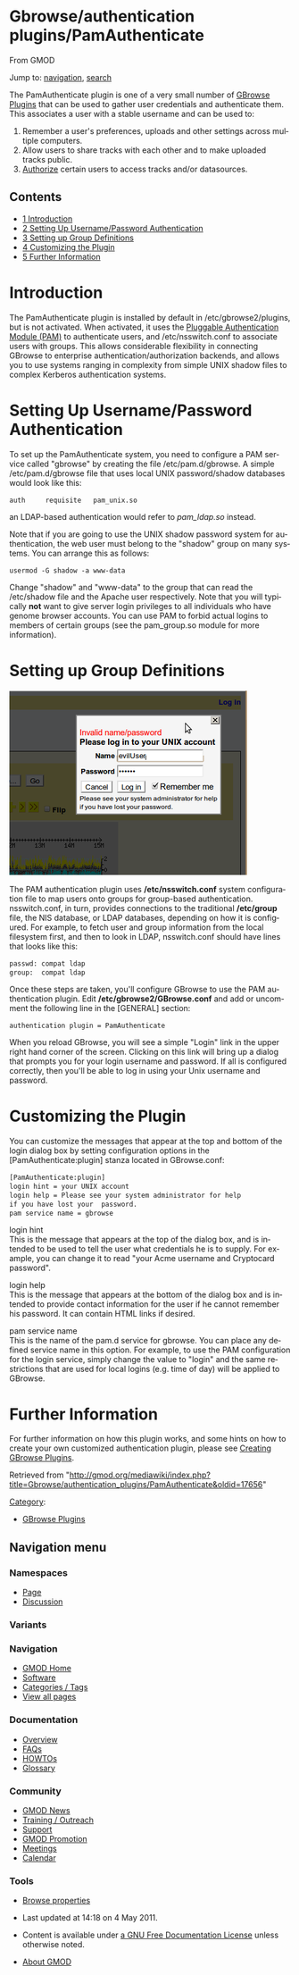 <div id="mw-page-base" class="noprint">

</div>

<div id="mw-head-base" class="noprint">

</div>

<div id="content" class="mw-body" role="main">

<span id="top"></span>

<div id="mw-js-message" style="display:none;">

</div>



# <span dir="auto">Gbrowse/authentication plugins/PamAuthenticate</span>

<div id="bodyContent">

<div id="siteSub">

From GMOD

</div>

<div id="contentSub">

</div>

<div id="jump-to-nav" class="mw-jump">

Jump to: [navigation](#mw-navigation), [search](#p-search)

</div>

<div id="mw-content-text" class="mw-content-ltr" lang="en" dir="ltr">

The PamAuthenticate plugin is one of a very small number of [GBrowse
Plugins](../../GBrowse_Plugins "GBrowse Plugins") that can be used to
gather user credentials and authenticate them. This associates a user
with a stable username and can be used to:

1.  Remember a user's preferences, uploads and other settings across
    multiple computers.
2.  Allow users to share tracks with each other and to make uploaded
    tracks public.
3.  [Authorize](../../GBrowse_Configuration/Authentication "GBrowse Configuration/Authentication")
    certain users to access tracks and/or datasources.

<div id="toc" class="toc">

<div id="toctitle">

## Contents

</div>

- [<span class="tocnumber">1</span>
  <span class="toctext">Introduction</span>](#Introduction)
- [<span class="tocnumber">2</span> <span class="toctext">Setting Up
  Username/Password
  Authentication</span>](#Setting_Up_Username.2FPassword_Authentication)
- [<span class="tocnumber">3</span> <span class="toctext">Setting up
  Group Definitions</span>](#Setting_up_Group_Definitions)
- [<span class="tocnumber">4</span> <span class="toctext">Customizing
  the Plugin</span>](#Customizing_the_Plugin)
- [<span class="tocnumber">5</span> <span class="toctext">Further
  Information</span>](#Further_Information)

</div>

# <span id="Introduction" class="mw-headline">Introduction</span>

The PamAuthenticate plugin is installed by default in
/etc/gbrowse2/plugins, but is not activated. When activated, it uses the
<a href="http://www.kernel.org/pub/linux/libs/pam/"
class="external text" rel="nofollow">Pluggable Authentication Module
(PAM)</a> to authenticate users, and /etc/nsswitch.conf to associate
users with groups. This allows considerable flexibility in connecting
GBrowse to enterprise authentication/authorization backends, and allows
you to use systems ranging in complexity from simple UNIX shadow files
to complex Kerberos authentication systems.

# <span id="Setting_Up_Username.2FPassword_Authentication" class="mw-headline">Setting Up Username/Password Authentication</span>

To set up the PamAuthenticate system, you need to configure a PAM
service called "gbrowse" by creating the file /etc/pam.d/gbrowse. A
simple /etc/pam.d/gbrowse file that uses local UNIX password/shadow
databases would look like this:

    auth     requisite   pam_unix.so

an LDAP-based authentication would refer to *pam_ldap.so* instead.

Note that if you are going to use the UNIX shadow password system for
authentication, the web user must belong to the "shadow" group on many
systems. You can arrange this as follows:

    usermod -G shadow -a www-data

Change "shadow" and "www-data" to the group that can read the
/etc/shadow file and the Apache user respectively. Note that you will
typically **not** want to give server login privileges to all
individuals who have genome browser accounts. You can use PAM to forbid
actual logins to members of certain groups (see the pam_group.so module
for more information).

# <span id="Setting_up_Group_Definitions" class="mw-headline">Setting up Group Definitions</span>

<div class="floatright">

<a href="../../File:Pam_authenticate.png" class="image"><img
src="../../../mediawiki/images/c/c0/Pam_authenticate.png" width="426"
height="330" alt="Pam authenticate.png" /></a>

</div>

The PAM authentication plugin uses **/etc/nsswitch.conf** system
configuration file to map users onto groups for group-based
authentication. nsswitch.conf, in turn, provides connections to the
traditional **/etc/group** file, the NIS database, or LDAP databases,
depending on how it is configured. For example, to fetch user and group
information from the local filesystem first, and then to look in LDAP,
nsswitch.conf should have lines that looks like this:

    passwd: compat ldap
    group:  compat ldap

Once these steps are taken, you'll configure GBrowse to use the PAM
authentication plugin. Edit **/etc/gbrowse2/GBrowse.conf** and add or
uncomment the following line in the \[GENERAL\] section:

    authentication plugin = PamAuthenticate

When you reload GBrowse, you will see a simple "Login" link in the upper
right hand corner of the screen. Clicking on this link will bring up a
dialog that prompts you for your login username and password. If all is
configured correctly, then you'll be able to log in using your Unix
username and password.

  

# <span id="Customizing_the_Plugin" class="mw-headline">Customizing the Plugin</span>

You can customize the messages that appear at the top and bottom of the
login dialog box by setting configuration options in the
\[PamAuthenticate:plugin\] stanza located in GBrowse.conf:

    [PamAuthenticate:plugin]
    login hint = your UNIX account
    login help = Please see your system administrator for help
    if you have lost your  password.
    pam service name = gbrowse

login hint  
This is the message that appears at the top of the dialog box, and is
intended to be used to tell the user what credentials he is to supply.
For example, you can change it to read "your Acme username and
Cryptocard password".

login help  
This is the message that appears at the bottom of the dialog box and is
intended to provide contact information for the user if he cannot
remember his password. It can contain HTML links if desired.

pam service name  
This is the name of the pam.d service for gbrowse. You can place any
defined service name in this option. For example, to use the PAM
configuration for the login service, simply change the value to "login"
and the same restrictions that are used for local logins (e.g. time of
day) will be applied to GBrowse.

# <span id="Further_Information" class="mw-headline">Further Information</span>

For further information on how this plugin works, and some hints on how
to create your own customized authentication plugin, please see
[Creating GBrowse
Plugins](../../Creating_GBrowse_Plugins "Creating GBrowse Plugins").

</div>

<div class="printfooter">

Retrieved from
"<http://gmod.org/mediawiki/index.php?title=Gbrowse/authentication_plugins/PamAuthenticate&oldid=17656>"

</div>

<div id="catlinks" class="catlinks">

<div id="mw-normal-catlinks" class="mw-normal-catlinks">

[Category](../../Special:Categories "Special:Categories"):

- [GBrowse
  Plugins](../../Category:GBrowse_Plugins "Category:GBrowse Plugins")

</div>

</div>

<div class="visualClear">

</div>

</div>

</div>

<div id="mw-navigation">

## Navigation menu

<div id="mw-head">



<div id="left-navigation">

<div id="p-namespaces" class="vectorTabs" role="navigation"
aria-labelledby="p-namespaces-label">

### Namespaces

- <span id="ca-nstab-main"><a href="PamAuthenticate" accesskey="c"
  title="View the content page [c]">Page</a></span>
- <span id="ca-talk"><a
  href="http://gmod.org/mediawiki/index.php?title=Talk:Gbrowse/authentication_plugins/PamAuthenticate&amp;action=edit&amp;redlink=1"
  accesskey="t"
  title="Discussion about the content page [t]">Discussion</a></span>

</div>

<div id="p-variants" class="vectorMenu emptyPortlet" role="navigation"
aria-labelledby="p-variants-label">

### 

### Variants[](#)

<div class="menu">

</div>

</div>

</div>

<div id="right-navigation">





</div>



</div>

</div>

</div>

<div id="mw-panel">

<div id="p-logo" role="banner">

<a href="../../Main_Page"
style="background-image: url(../../../images/GMOD-cogs.png);"
title="Visit the main page"></a>

</div>

<div id="p-Navigation" class="portal" role="navigation"
aria-labelledby="p-Navigation-label">

### Navigation

<div class="body">

- <span id="n-GMOD-Home">[GMOD Home](../../Main_Page)</span>
- <span id="n-Software">[Software](../../GMOD_Components)</span>
- <span id="n-Categories-.2F-Tags">[Categories /
  Tags](../../Categories)</span>
- <span id="n-View-all-pages">[View all
  pages](../../Special:AllPages)</span>

</div>

</div>

<div id="p-Documentation" class="portal" role="navigation"
aria-labelledby="p-Documentation-label">

### Documentation

<div class="body">

- <span id="n-Overview">[Overview](../../Overview)</span>
- <span id="n-FAQs">[FAQs](../../Category:FAQ)</span>
- <span id="n-HOWTOs">[HOWTOs](../../Category:HOWTO)</span>
- <span id="n-Glossary">[Glossary](../../Glossary)</span>

</div>

</div>

<div id="p-Community" class="portal" role="navigation"
aria-labelledby="p-Community-label">

### Community

<div class="body">

- <span id="n-GMOD-News">[GMOD News](../../GMOD_News)</span>
- <span id="n-Training-.2F-Outreach">[Training /
  Outreach](../../Training_and_Outreach)</span>
- <span id="n-Support">[Support](../../Support)</span>
- <span id="n-GMOD-Promotion">[GMOD
  Promotion](../../GMOD_Promotion)</span>
- <span id="n-Meetings">[Meetings](../../Meetings)</span>
- <span id="n-Calendar">[Calendar](../../Calendar)</span>

</div>

</div>

<div id="p-tb" class="portal" role="navigation"
aria-labelledby="p-tb-label">

### Tools

<div class="body">


- <span id="t-smwbrowselink"><a
  href="../../Special:Browse/Gbrowse-2Fauthentication_plugins-2FPamAuthenticate"
  rel="smw-browse">Browse properties</a></span>


</div>

</div>

</div>

</div>

<div id="footer" role="contentinfo">

- <span id="footer-info-lastmod">Last updated at 14:18 on 4 May
  2011.</span>
<!-- - <span id="footer-info-viewcount">15,371 page views.</span> -->
- <span id="footer-info-copyright">Content is available under
  <a href="http://www.gnu.org/licenses/fdl-1.3.html" class="external"
  rel="nofollow">a GNU Free Documentation License</a> unless otherwise
  noted.</span>

<!-- -->

- <span id="footer-places-about">[About
  GMOD](../../GMOD:About "GMOD:About")</span>

<!-- -->






</div>
